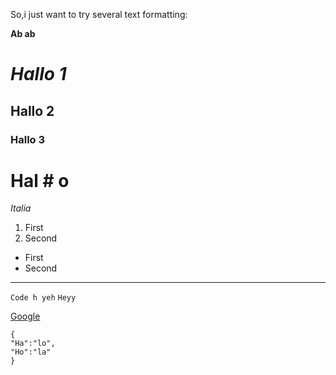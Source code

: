 So,i just want to try several text formatting:

**Ab ab**

# *Hallo 1*
## Hallo 2

### Hallo 3
# Hal # o

*Italia*

1. First
2. Second

- First
- Second
---
`Code
h
yeh`
`Heyy`

[Google](https://www.google.com)


```
{
"Ha":"lo",
"Ho":"la"
}
```